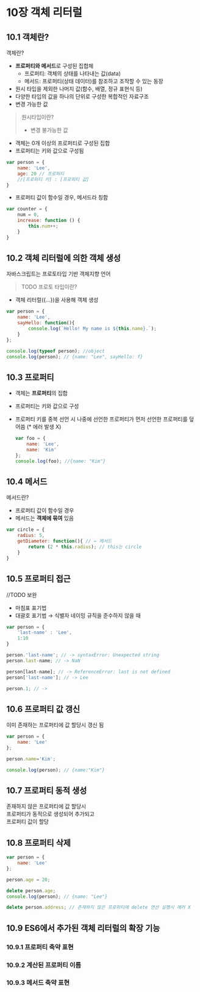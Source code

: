 # 10장 객체 리터럴

## 10.1 객체란?

객체란?
- **프로퍼티와 메서드**로 구성된 집합체
  - 프로퍼티: 객체의 상태를 나타내는 값(data)
  - 메서드: 프로퍼티(상태 데이터)를 참조하고 조작할 수 있는 동장
- 원시 타입을 제외한 나머지 값(함수, 배열, 정규 표현식 등)
- 다양한 타입의 값을 하나의 단위로 구성한 복합적인 자료구조
- 변경 가능한 값 

> 원시타입이란?
> -  변경 불가능한 값 

- 객체는 0개 이상의 프로퍼티로 구성된 집합
- 프로퍼티는 키와 값으로 구성됨
```javascript
var person = {
    name: 'Lee',
    age: 20 // 프로퍼티
    //[프로퍼티 키] : [프로퍼티 값]
}
```
- 프로퍼티 값이 함수일 경우, 메서드라 칭함

```javascript
var counter = {
    num = 0,
    increase: function () {
        this.num++;
    }
}

```

## 10.2 객체 리터럴에 의한 객체 생성
자바스크립트는 프로토타입 기반 객체지향 언어
>TODO 프로토 타입이란?

* 객체 리터럴({...})을 사용해 객체 생성
```javascript
var person = {
    name: 'Lee',
    sayHello: function(){
        console.log(`Hello! My name is ${this.name}.`);
    }
};

console.log(typeof person); //object
console.log(person); // {name: "Lee", sayHello: f}

```

## 10.3 프로퍼티
- 객체는 **프로퍼티**의 집합
- 프로퍼티는 키와 값으로 구성
  
- 프로퍼티 키를 중복 선언 시 나중에 선언한 프로퍼티가 먼저 선언한 프로퍼티를 덮어씀 (* 에러 발생 X)
  ```javascript
  var foo = {
      name: 'Lee',
      name: 'Kim'
  };
  console.log(foo); //{name: "Kim"}
  ```

## 10.4 메서드
메서드란?
- 프로퍼티 값이 함수일 경우
- 메서드는 **객체에 묶여** 있음

```javascript
var circle = {
    radius: 5,
    getDiameter: function(){ // ← 메서드
        return (2 * this.radius); // this는 circle
    }
}
```

## 10.5 프로퍼티 접근
//TODO 보완
* 마침표 표기법
* 대괄호 표기법 → 식별자 네이밍 규칙을 준수하지 않을 때
  
```javascript
var person = {
    'last-name' : 'Lee',
    1:10
}

person.'last-name'; // -> syntaxError: Unexpected string
person.last-name; // -> NaN

person[last-name]; // -> ReferenceError: last is not defined
person['last-name']; // -> Lee

person.1; // ->

```

## 10.6 프로퍼티 값 갱신
이미 존재하는 프로퍼티에 값 할당시 갱신 됨
```javascript
var person = {
    name: 'Lee'
};

person.name='Kim';

console.log(person); // {name:"Kim"}
```
## 10.7 프로퍼티 동적 생성
존재하지 않은 프로퍼티에 값 할당시<br/>
프로퍼티가 동적으로 생성되어 추가되고<br/>
프로퍼티 값이 할당

## 10.8 프로퍼티 삭제
```javascript
var person = {
    name: 'Lee'
};

person.age = 20;

delete person.age;
console.log(person); // {name: "Lee"}

delete person.address; // 존재하지 않은 프로퍼티에 delete 연산 실행시 에러 X
```

## 10.9 ES6에서 추가된 객체 리터럴의 확장 기능
### 10.9.1 프로퍼티 축약 표현
### 10.9.2 계산된 프로퍼티 이름
### 10.9.3 메서드 축약 표현